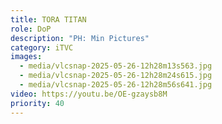 ```yaml
---
title: TORA TITAN
role: DoP
description: "PH: Min Pictures"
category: iTVC
images:
  - media/vlcsnap-2025-05-26-12h28m13s563.jpg
  - media/vlcsnap-2025-05-26-12h28m24s615.jpg
  - media/vlcsnap-2025-05-26-12h28m56s641.jpg
video: https://youtu.be/OE-gzaysb8M
priority: 40
---
```

